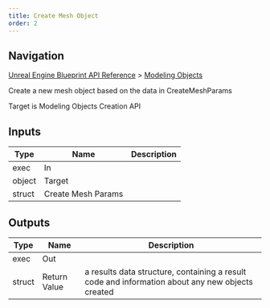 ```yaml
---
title: Create Mesh Object
order: 2
---
```

## Navigation

[Unreal Engine Blueprint API Reference](https://dev.epicgames.com/documentation/en-us/unreal-engine/BlueprintAPI) > [Modeling Objects](https://dev.epicgames.com/documentation/en-us/unreal-engine/BlueprintAPI/ModelingObjects)

Create a new mesh object based on the data in CreateMeshParams

Target is Modeling Objects Creation API

## Inputs

| Type | Name | Description |
| --- | --- | --- |
| exec | In |  |
| object | Target |  |
| struct | Create Mesh Params |  |

## Outputs

| Type | Name | Description |
| --- | --- | --- |
| exec | Out |  |
| struct | Return Value | a results data structure, containing a result code and information about any new objects created |
